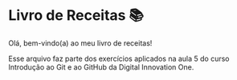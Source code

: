 # Livro de Receitas 📚

Olá, bem-vindo(a) ao meu livro de receitas!

Esse arquivo faz parte dos exercícios aplicados na aula 5 do curso Introdução ao Git e ao GitHub da Digital Innovation One.
